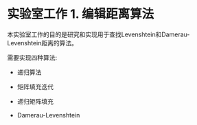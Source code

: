 # 实验室工作 1. 编辑距离算法

本实验室工作的目的是研究和实现用于查找Levenshtein和Damerau-Levenshtein距离的算法。

需要实现四种算法:

* 递归算法

* 矩阵填充迭代

* 递归矩阵填充

* Damerau-Levenshtein